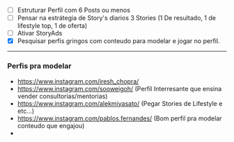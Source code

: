 - [ ] Estruturar Perfil com 6 Posts ou menos
- [ ] Pensar na estrátegia de Story's diarios 3 Stories (1 De resultado, 1 de lifestyle top, 1 de oferta)
- [ ] Ativar StoryAds
- [x] Pesquisar perfis gringos com conteudo para modelar e jogar no perfil. 

--- 

### Perfis pra modelar

- https://www.instagram.com/iresh_chopra/
- https://www.instagram.com/sooweigoh/ (Perfil Interresante que ensina vender consultorias/mentorias)
- https://www.instagram.com/alekmiyasato/ (Pegar Stories de Lifestyle e etc...)
- https://www.instagram.com/pablos.fernandes/ (Bom perfil pra modelar conteudo que engajou)
- 